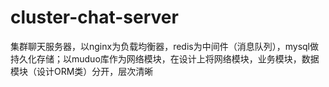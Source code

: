 # cluster-chat-server
集群聊天服务器，以nginx为负载均衡器，redis为中间件（消息队列），mysql做持久化存储；以muduo库作为网络模块，在设计上将网络模块，业务模块，数据模块（设计ORM类）分开，层次清晰
